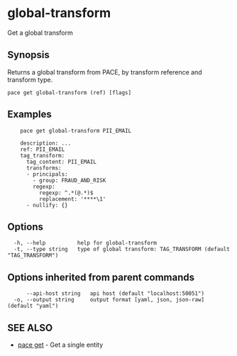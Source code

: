 # global-transform

Get a global transform

## Synopsis

Returns a global transform from PACE, by transform reference and transform type.

```
pace get global-transform (ref) [flags]
```

## Examples

```
    pace get global-transform PII_EMAIL

	description: ...
	ref: PII_EMAIL
	tag_transform:
	  tag_content: PII_EMAIL
	  transforms:
	  - principals:
		- group: FRAUD_AND_RISK
		regexp:
		  regexp: ^.*(@.*)$
		  replacement: '****\1'
	  - nullify: {}
```

## Options

```
  -h, --help          help for global-transform
  -t, --type string   type of global transform: TAG_TRANSFORM (default "TAG_TRANSFORM")
```

## Options inherited from parent commands

```
      --api-host string   api host (default "localhost:50051")
  -o, --output string     output format [yaml, json, json-raw] (default "yaml")
```

## SEE ALSO

* [pace get](./) - Get a single entity
